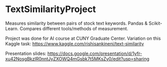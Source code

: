 # TextSimilarityProject
Measures similarity between pairs of stock text keywords. Pandas &amp; Scikit-Learn. Compares different tools/methods of measurement.

Project was done for AI course at CUNY Graduate Center.
Variation on this Kaggle task:
https://www.kaggle.com/rishisankineni/text-similarity

Presentation slides:
https://docs.google.com/presentation/d/1yfr-xu42NosgBkzlR0nntJyZXOWQ4mGsbk7t5MKsZy0/edit?usp=sharing


